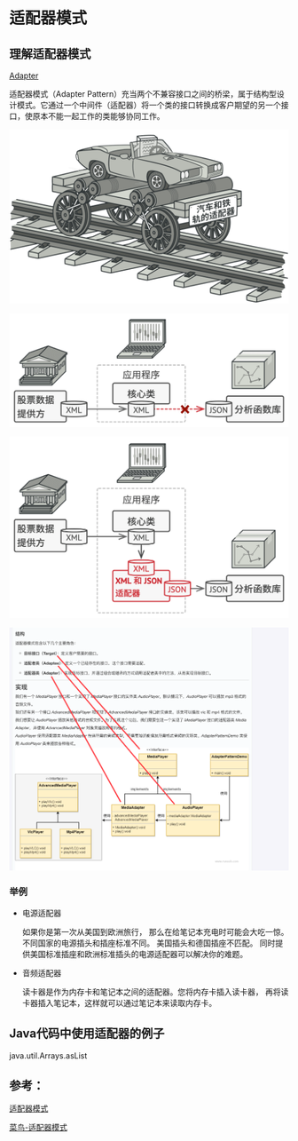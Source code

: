 # 适配器模式

## 理解适配器模式
[Adapter](src%2Ftest%2Fjava%2Fcom%2Fexample%2Fdesign%2FAdapter)

适配器模式（Adapter Pattern）充当两个不兼容接口之间的桥梁，属于结构型设计模式。它通过一个中间件（适配器）将一个类的接口转换成客户期望的另一个接口，使原本不能一起工作的类能够协同工作。

![img.png](image/img.png)

![img_1.png](/image/img_1.png)

![img_2.png](image/img_2.png)

![img_3.png](image/img_3.png)

### 举例

* 电源适配器

    如果你是第一次从美国到欧洲旅行， 那么在给笔记本充电时可能会大吃一惊。 
    不同国家的电源插头和插座标准不同。 美国插头和德国插座不匹配。
    同时提供美国标准插座和欧洲标准插头的电源适配器可以解决你的难题。

* 音频适配器

  读卡器是作为内存卡和笔记本之间的适配器。您将内存卡插入读卡器，
  再将读卡器插入笔记本，这样就可以通过笔记本来读取内存卡。

## Java代码中使用适配器的例子
java.util.Arrays.asList


## 参考：
[适配器模式](https://refactoringguru.cn/design-patterns/adapter)

[菜鸟-适配器模式](https://www.runoob.com/design-pattern/adapter-pattern.html)